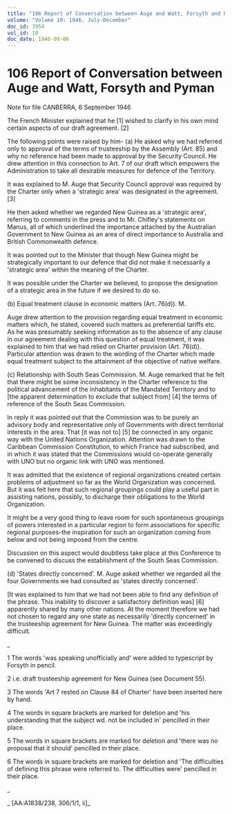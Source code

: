 ```yaml
---
title: "106 Report of Conversation between Auge and Watt, Forsyth and Pyman"
volume: "Volume 10: 1946, July-December"
doc_id: 3954
vol_id: 10
doc_date: 1946-09-06
---
```


# 106 Report of Conversation between Auge and Watt, Forsyth and Pyman

Note for file CANBERRA, 6 September 1946

The French Minister explained that he [1] wished to clarify in his own mind certain aspects of our draft agreement. [2]

The following points were raised by him- (a) He asked why we had referred only to approval of the terms of trusteeship by the Assembly (Art. 85) and why no reference had been made to approval by the Security Council. He drew attention in this connection to Art. 7 of our draft which empowers the Administration to take all desirable measures for defence of the Territory.

It was explained to M. Auge that Security Council approval was required by the Charter only when a 'strategic area' was designated in the agreement. [3]

He then asked whether we regarded New Guinea as a 'strategic area', referring to comments in the press and to Mr. Chifley's statements on Manus, all of which underlined the importance attached by the Australian Government to New Guinea as an area of direct importance to Australia and British Commonwealth defence.

It was pointed out to the Minister that though New Guinea might be strategically important to our defence that did not make it necessarily a 'strategic area' within the meaning of the Charter.

It was possible under the Charter we believed, to propose the designation of a strategic area in the future if we desired to do so.

(b) Equal treatment clause in economic matters (Art. 76(d)). M.

Auge drew attention to the provision regarding equal treatment in economic matters which, he stated, covered such matters as preferential tariffs etc. As he was presumably seeking information as to the absence of any clause in our agreement dealing with this question of equal treatment, it was explained to him that we had relied on Charter provision (Art. 76(d)). Particular attention was drawn to the wording of the Charter which made equal treatment subject to the attainment of the objective of native welfare.

(c) Relationship with South Seas Commission. M. Auge remarked that he felt that there might be some inconsistency in the Charter reference to the political advancement of the inhabitants of the Mandated Territory and to [the apparent determination to exclude that subject from] [4] the terms of reference of the South Seas Commission.

In reply it was pointed out that the Commission was to be purely an advisory body and representative only of Governments with direct territorial interests in the area. That [it was not to] [5] be connected in any organic way with the United Nations Organization. Attention was drawn to the Caribbean Commission Constitution, to which France had subscribed, and in which it was stated that the Commissions would co-operate generally with UNO but no organic link with UNO was mentioned.

It was admitted that the existence of regional organizations created certain problems of adjustment so far as the World Organization was concerned. But it was felt here that such regional groupings could play a useful part in assisting nations, possibly, to discharge their obligations to the World Organization.

It might be a very good thing to leave room for such spontaneous groupings of powers interested in a particular region to form associations for specific regional purposes-the inspiration for such an organization coming from below and not being imposed from the centre.

Discussion on this aspect would doubtless take place at this Conference to be convened to discuss the establishment of the South Seas Commission.

(d) 'States directly concerned'. M. Auge asked whether we regarded all the four Governments we had consulted as 'states directly concerned'.

[It was explained to him that we had not been able to find any definition of the phrase. This inability to discover a satisfactory definition was] [6] apparently shared by many other nations. At the moment therefore we had not chosen to regard any one state as necessarily 'directly concerned' in the trusteeship agreement for New Guinea. The matter was exceedingly difficult.

_

1 The words 'was speaking unofficially and' were added to typescript by Forsyth in pencil.

2 i.e. draft trusteeship agreement for New Guinea (see Document 55).

3 The words 'Art 7 rested on Clause 84 of Charter' have been inserted here by hand.

4 The words in square brackets are marked for deletion and 'his understanding that the subject wd. not be included in' pencilled in their place.

5 The words in square brackets are marked for deletion and 'there was no proposal that it should' pencilled in their place.

6 The words in square brackets are marked for deletion and 'The difficulties of defining this phrase were referred to. The difficulties were' pencilled in their place.

_

_ [AA:A1838/238, 306/1/1, ii]_
